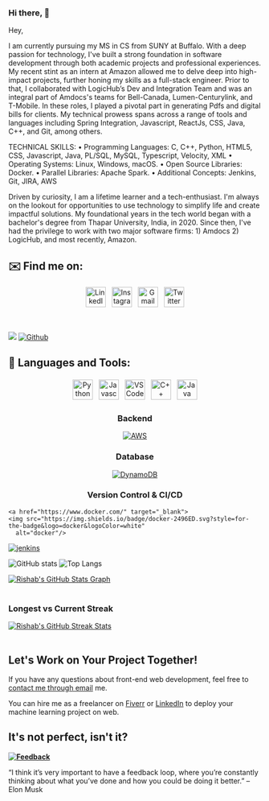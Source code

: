 ### Hi there, 👋

Hey, 

I am currently pursuing my MS in CS from SUNY at Buffalo. With a deep passion for technology, I've built a strong foundation in software development through both academic projects and professional experiences. My recent stint as an intern at Amazon allowed me to delve deep into high-impact projects, further honing my skills as a full-stack engineer. Prior to that, I collaborated with LogicHub’s Dev and Integration Team and was an integral part of Amdocs's teams for Bell-Canada, Lumen-Centurylink, and T-Mobile. In these roles, I played a pivotal part in generating Pdfs and digital bills for clients. My technical prowess spans across a range of tools and languages including Spring Integration, Javascript, ReactJs, CSS, Java, C++, and Git, among others.

TECHNICAL SKILLS:
• Programming Languages: C, C++, Python, HTML5, CSS, Javascript, Java, PL/SQL, MySQL, Typescript, Velocity, XML
• Operating Systems: Linux, Windows, macOS.
• Open Source Libraries: Docker.
• Parallel Libraries: Apache Spark.
• Additional Concepts: Jenkins, Git, JIRA, AWS

Driven by curiosity, I am a lifetime learner and a tech-enthusiast. I'm always on the lookout for opportunities to use technology to simplify life and create impactful solutions. My foundational years in the tech world began with a bachelor's degree from Thapar University, India, in 2020. Since then, I've had the privilege to work with two major software firms: 1) Amdocs 2) LogicHub, and most recently, Amazon.



## ✉️ Find me on:
<p align="center">
 <a href="https://www.linkedin.com/in/rishabagg07/" target="_blank" rel="noopener noreferrer"> <img src="https://img.icons8.com/color/48/000000/linkedin.png" alt="LinkedIn" height="40" style="vertical-align:top; margin:4px"></a>
 <a href="https://www.instagram.com/rishab070/" target="_blank" rel="noopener noreferrer"> <img src="https://img.icons8.com/color/48/000000/instagram-new.png" alt="Instagram" height="40" style="vertical-align:top; margin:4px"></a>
 <a href="mailto:aggarwalrishab07@gmail.com"> <img src="https://img.icons8.com/color/48/000000/gmail.png" alt="Gmail" height="40" style="vertical-align:top; margin:4px"></a>
 <a href="https://twitter.com/aggarwalrishab7"> <img src="https://img.icons8.com/color/48/000000/twitter.png" alt="Twitter" height="40" style="vertical-align:top; margin:4px"></a>
</p>

<br />



![](https://visitor-badge.laobi.icu/badge?page_id=rishabagg.CharalambosIoannou)
[![Github](https://img.shields.io/github/followers/rishabagg?label=Follow&style=social)](https://github.com/rishabagg)




## 🧰 Languages and Tools:
<p align="center">
<img src="https://img.icons8.com/color/48/000000/python.png" alt="Python" height="40" style="vertical-align:top; margin:4px">
<img src="https://img.icons8.com/color/48/000000/javascript.png" alt="Javascript" height="40" style="vertical-align:top; margin:4px">
<img src="https://img.icons8.com/color/48/000000/visual-studio-code-2019.png" alt="VS Code" height="40" style="vertical-align:top; margin:4px">
<img src="https://img.icons8.com/color/48/000000/c-plus-plus-logo.png" alt="C++" height="40" style="vertical-align:top; margin:4px">
<img src="https://img.icons8.com/color/48/000000/java-coffee-cup-logo--v1.png" alt="Java" height="40" style="vertical-align:top; margin:4px">
</p>

<h3 align="center">Backend</h3>
<p align="center">
<!-- Existing badges -->
<a href="https://aws.amazon.com/" target="_blank"> 
    <img src="https://img.shields.io/badge/AWS-%23FF9900.svg?style=for-the-badge&logo=amazon-aws&logoColor=white" alt="AWS"/> 
</a>
</p>

<h3 align="center">Database</h3>
<p align="center">
<!-- Existing badges -->
<a href="https://aws.amazon.com/dynamodb/" target="_blank"> 
    <img src="https://img.shields.io/badge/DynamoDB-%2300521E.svg?style=for-the-badge&logo=amazon-dynamodb&logoColor=white" alt="DynamoDB"/> 
</a>
</p>


<h3 align="center">Version Control & CI/CD</h3>
<p align="center">

    <a href="https://www.docker.com/" target="_blank">
    <img src="https://img.shields.io/badge/docker-2496ED.svg?style=for-the-badge&logo=docker&logoColor=white"
      alt="docker"/>
  </a>
  <a href="https://www.jenkins.io" target="_blank"> 
    <img src="https://img.shields.io/badge/jenkins-D24939.svg?style=for-the-badge&logo=jenkins&logoColor=white" alt="jenkins"/> 
  </a>
</p>

<!-- # Blog posts -->
<!-- BLOG-POST-LIST:START -->
<!-- BLOG-POST-LIST:END -->



<p align="center">

<a>![GitHub stats](https://github-readme-stats.vercel.app/api?username=rishabagg&show_icons=true&theme=tokyonight) </a>
<a> ![Top Langs](https://github-readme-stats.vercel.app/api/top-langs/?username=rishabagg&theme=tokyonight) </a>

</p>


<a href="https://github.com/rishabagg/rishabagg">
  <img align="center" src="https://github-profile-summary-cards.vercel.app/api/cards/profile-details?username=rishabagg&theme=gruvbox&hide_border=true)](https://github.com/rishabagg" alt="Rishab's GitHub Stats Graph"/>
</a>
<br><br>
<h3>Longest vs Current Streak </h3>
<a href="https://github.com/rishabagg/rishabagg">
  <img align="center" src="https://github-readme-streak-stats.herokuapp.com/?user=rishabagg&theme=gruvbox" alt="Rishab's GitHub Streak Stats"/>
</a>
<br><br>
<!-- <a href="https://github.com/rishabagg/rishabagg">
  <img align="center" src="https://activity-graph.herokuapp.com/graph?username=rishabagg&theme=gruvbox&hide_border=true&custom_title=Contribution%20Graph" alt="Rishab's GitHub Contributions Graph"/>
</a> -->
</div>




## Let's Work on Your Project Together!

If you have any questions about front-end web development, feel free to <a href="mailto:rishabagg070@gmail.com">contact me through email</a> me.

You can hire me as a freelancer on <a href="https://www.fiverr.com">Fiverr</a> or <a href="https://www.linkedin.com/in/rishabagg07/">LinkedIn</a> to deploy your machine learning project on web.

  </td>
  <td width="50%" valign="top">

## It's not perfect, isn't it?

**<a href="https://github.com/rishabagg"><img alt="Feedback" src="https://img.shields.io/badge/Ask%20me-anything-1abc9c.svg"></a>**

“I think it’s very important to have a feedback loop, where you’re constantly thinking about what you’ve done and how you could be doing it better.”
– Elon Musk

<!--
**rishabagg/rishabagg** is a ✨ _special_ ✨ repository because its `README.md` (this file) appears on your GitHub profile.

Here are some ideas to get you started:

- 🔭 I’m currently working on ...
- 🌱 I’m currently learning ...
- 👯 I’m looking to collaborate on ...
- 🤔 I’m looking for help with ...
- 💬 Ask me about ...
- 📫 How to reach me: ...
- 😄 Pronouns: ...
- ⚡ Fun fact: ...
-->
